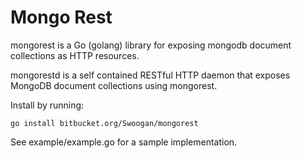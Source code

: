 # Mongo Rest #
mongorest is a Go (golang) library for exposing mongodb document collections as HTTP resources. 

mongorestd is a self contained RESTful HTTP daemon that exposes MongoDB document collections using mongorest.

Install by running:

    go install bitbucket.org/Swoogan/mongorest

See example/example.go for a sample implementation.
